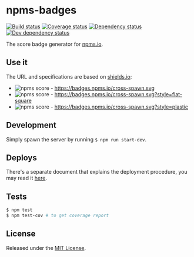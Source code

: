 # npms-badges

[![Build status][travis-image]][travis-url] [![Coverage status][coveralls-image]][coveralls-url] [![Dependency status][david-dm-image]][david-dm-url] [![Dev dependency status][david-dm-dev-image]][david-dm-dev-url]

The score badge generator for [npms.io](https://npms.io).


## Use it

The URL and specifications are based on [shields.io](https://shields.io):

- ![npms score](https://badges.npms.io/cross-spawn.svg) - https://badges.npms.io/cross-spawn.svg
- ![npms score](https://badges.npms.io/cross-spawn.svg?style=flat-square) - https://badges.npms.io/cross-spawn.svg?style=flat-square
- ![npms score](https://badges.npms.io/cross-spawn.svg?style=plastic) - https://badges.npms.io/cross-spawn.svg?style=plastic


## Development

Simply spawn the server by running `$ npm run start-dev`.


## Deploys

There's a separate document that explains the deployment procedure, you may read it [here](./docs/deploys.md).


## Tests

```bash
$ npm test
$ npm test-cov # to get coverage report
```


## License

Released under the [MIT License](http://www.opensource.org/licenses/mit-license.php).


[coveralls-image]: https://img.shields.io/coveralls/npms-io/npms-badges.svg
[coveralls-url]: https://coveralls.io/r/npms-io/npms-badges
[david-dm-dev-image]: https://img.shields.io/david/dev/npms-io/npms-badges.svg
[david-dm-dev-url]: https://david-dm.org/npms-io/npms-badges#info=devDependencies
[david-dm-image]: https://img.shields.io/david/npms-io/npms-badges.svg
[david-dm-url]: https://david-dm.org/npms-io/npms-badges
[travis-image]: http://img.shields.io/travis/npms-io/npms-badges.svg
[travis-url]: https://travis-ci.org/npms-io/npms-badges
